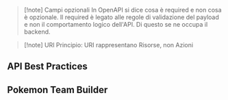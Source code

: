 >[!note] Campi opzionali
>In OpenAPI si dice cosa è required e non cosa è opzionale. Il required è legato alle regole di validazione del payload e non il comportamento logico dell'API. Di questo se ne occupa il backend.

>[!note] URI
>Principio: URI rappresentano Risorse, non Azioni
>
## API Best Practices

## Pokemon Team Builder
